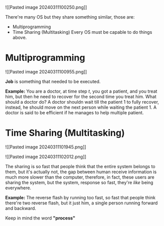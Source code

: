 
![[Pasted image 20240311100250.png]]

There're many OS but they share something similar, those are:
- Multiprogramming
- Time Sharing (Multitasking)
Every OS must be capable to do things above. 

# Multiprogramming

![[Pasted image 20240311100955.png]]

**Job** is something that needed to be executed. 

**Example:** You are a doctor, at time step $t$, you got a patient, and you treat him, but then he need to recover for the second time you treat him. What should a doctor do? A doctor shouldn wait till the patient 1 to fully recover, instead, he should move on the next person while waiting the patient 1. A doctor is said to be efficient if he manages to help multiple patient.

# Time Sharing (Multitasking)

![[Pasted image 20240311101945.png]]

![[Pasted image 20240311102012.png]]

The sharing is so fast that people think that the entire system belongs to them, but it's actually not, the gap between human receive information is much more slower than the computer, therefore, in fact, these users are sharing the system, but the system, response so fast, they're *like* being everywhere. 

**Example:** The reverse flash by running too fast, so fast that people think there're two reverse flash, but it just him, a single person running forward and backward. 

Keep in mind the word **"process"**
